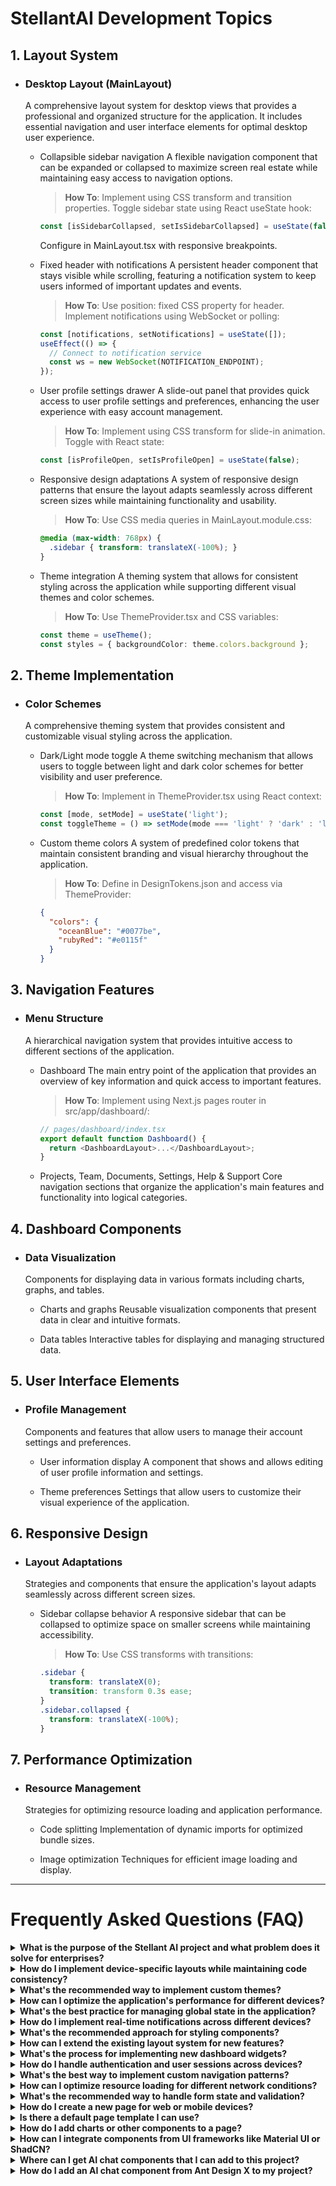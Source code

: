 # StellantAI Development Topics

## 1. Layout System
- ### Desktop Layout (MainLayout)
  A comprehensive layout system for desktop views that provides a professional and organized structure for the application. It includes essential navigation and user interface elements for optimal desktop user experience.

  - Collapsible sidebar navigation
    A flexible navigation component that can be expanded or collapsed to maximize screen real estate while maintaining easy access to navigation options.

    > **How To**: Implement using CSS transform and transition properties. Toggle sidebar state using React useState hook:
    ```typescript
    const [isSidebarCollapsed, setIsSidebarCollapsed] = useState(false);
    ```
    Configure in MainLayout.tsx with responsive breakpoints.

  - Fixed header with notifications
    A persistent header component that stays visible while scrolling, featuring a notification system to keep users informed of important updates and events.

    > **How To**: Use position: fixed CSS property for header. Implement notifications using WebSocket or polling:
    ```typescript
    const [notifications, setNotifications] = useState([]);
    useEffect(() => {
      // Connect to notification service
      const ws = new WebSocket(NOTIFICATION_ENDPOINT);
    });
    ```

  - User profile settings drawer
    A slide-out panel that provides quick access to user profile settings and preferences, enhancing the user experience with easy account management.

    > **How To**: Implement using CSS transform for slide-in animation. Toggle with React state:
    ```typescript
    const [isProfileOpen, setIsProfileOpen] = useState(false);
    ```

  - Responsive design adaptations
    A system of responsive design patterns that ensure the layout adapts seamlessly across different screen sizes while maintaining functionality and usability.

    > **How To**: Use CSS media queries in MainLayout.module.css:
    ```css
    @media (max-width: 768px) {
      .sidebar { transform: translateX(-100%); }
    }
    ```

  - Theme integration
    A theming system that allows for consistent styling across the application while supporting different visual themes and color schemes.

    > **How To**: Use ThemeProvider.tsx and CSS variables:
    ```typescript
    const theme = useTheme();
    const styles = { backgroundColor: theme.colors.background };
    ```

## 2. Theme Implementation
- ### Color Schemes
  A comprehensive theming system that provides consistent and customizable visual styling across the application.

  - Dark/Light mode toggle
    A theme switching mechanism that allows users to toggle between light and dark color schemes for better visibility and user preference.

    > **How To**: Implement in ThemeProvider.tsx using React context:
    ```typescript
    const [mode, setMode] = useState('light');
    const toggleTheme = () => setMode(mode === 'light' ? 'dark' : 'light');
    ```

  - Custom theme colors
    A system of predefined color tokens that maintain consistent branding and visual hierarchy throughout the application.

    > **How To**: Define in DesignTokens.json and access via ThemeProvider:
    ```json
    {
      "colors": {
        "oceanBlue": "#0077be",
        "rubyRed": "#e0115f"
      }
    }
    ```

## 3. Navigation Features
- ### Menu Structure
  A hierarchical navigation system that provides intuitive access to different sections of the application.

  - Dashboard
    The main entry point of the application that provides an overview of key information and quick access to important features.

    > **How To**: Implement using Next.js pages router in src/app/dashboard/:
    ```typescript
    // pages/dashboard/index.tsx
    export default function Dashboard() {
      return <DashboardLayout>...</DashboardLayout>;
    }
    ```

  - Projects, Team, Documents, Settings, Help & Support
    Core navigation sections that organize the application's main features and functionality into logical categories.

## 4. Dashboard Components
- ### Data Visualization
  Components for displaying data in various formats including charts, graphs, and tables.

  - Charts and graphs
    Reusable visualization components that present data in clear and intuitive formats.

  - Data tables
    Interactive tables for displaying and managing structured data.

## 5. User Interface Elements
- ### Profile Management
  Components and features that allow users to manage their account settings and preferences.

  - User information display
    A component that shows and allows editing of user profile information and settings.

  - Theme preferences
    Settings that allow users to customize their visual experience of the application.

## 6. Responsive Design
- ### Layout Adaptations
  Strategies and components that ensure the application's layout adapts seamlessly across different screen sizes.

  - Sidebar collapse behavior
    A responsive sidebar that can be collapsed to optimize space on smaller screens while maintaining accessibility.

    > **How To**: Use CSS transforms with transitions:
    ```css
    .sidebar {
      transform: translateX(0);
      transition: transform 0.3s ease;
    }
    .sidebar.collapsed {
      transform: translateX(-100%);
    }
    ```

## 7. Performance Optimization
- ### Resource Management
  Strategies for optimizing resource loading and application performance.

  - Code splitting
    Implementation of dynamic imports for optimized bundle sizes.

  - Image optimization
    Techniques for efficient image loading and display.

---

# Frequently Asked Questions (FAQ)

<details>
<summary><strong>What is the purpose of the Stellant AI project and what problem does it solve for enterprises?</strong></summary>

Stellant AI is a comprehensive development framework designed to solve the challenges enterprises face when building modern AI applications across multiple platforms and devices. It provides a unified development approach that addresses three key areas:

1. **Cross-Device Development**: Enables seamless development for web, mobile, and tablet interfaces through device-specific layouts and shared components, ensuring consistent user experience across all platforms.

2. **Cross-Framework Integration**: Supports multiple frontend frameworks (React, Next.js, Vue) while maintaining consistent design patterns and code organization, allowing teams to use their preferred tools while ensuring project cohesion.

3. **Cross-Deployment Solutions**: Provides standardized deployment configurations for various platforms (Vercel, Expo, static servers), simplifying the process of deploying AI applications across different hosting environments.

By providing this unified framework, Stellant AI significantly reduces development complexity, improves code reusability, and accelerates the delivery of enterprise AI applications while maintaining high quality and consistency across all platforms.
</details>

<details>
<summary><strong>How do I implement device-specific layouts while maintaining code consistency?</strong></summary>

The project uses a device detection utility (`deviceDetection.ts`) combined with specific layout components for each device type. Create separate components in `/app/mobile/`, `/app/tablet/`, and `/app/web/` directories, then use the device detection utility to render the appropriate layout.
</details>

<details>
<summary><strong>What's the recommended way to implement custom themes?</strong></summary>

Use the `ThemeProvider` context and define custom themes in `DesignTokens.json`. Implement theme switching through the `useTheme` hook and store user preferences in localStorage for persistence.
</details>

<details>
<summary><strong>How can I optimize the application's performance for different devices?</strong></summary>

Utilize dynamic imports for code splitting, implement responsive images using Next.js Image component, and use device-specific breakpoints defined in CSS custom properties.
</details>

<details>
<summary><strong>What's the best practice for managing global state in the application?</strong></summary>

Combine React Query for server state management with Context API for UI state. Use the QueryClient provider at the app root and create specific contexts for features like theme and notifications.
</details>

<details>
<summary><strong>How do I implement real-time notifications across different devices?</strong></summary>

Use WebSocket connections for real-time updates, implementing the notification system through a Context provider that manages subscription and display logic across all device types.
</details>

<details>
<summary><strong>What's the recommended approach for styling components?</strong></summary>

Use CSS Modules for component-specific styles, combined with global variables from `DesignTokens.json`. Implement responsive designs using the predefined breakpoints in the theme system.
</details>

<details>
<summary><strong>How can I extend the existing layout system for new features?</strong></summary>

Extend the `MainLayout` component and use the existing responsive design patterns. Create new components in the appropriate device-specific directories and integrate them with the existing navigation system.
</details>

<details>
<summary><strong>What's the process for implementing new dashboard widgets?</strong></summary>

Create reusable components in the dashboard components directory, implement data fetching using React Query, and use the existing chart and visualization components as templates.
</details>

<details>
<summary><strong>How do I handle authentication and user sessions across devices?</strong></summary>

Implement authentication through the profile management system, storing tokens securely and managing session state through React Query and Context API.
</details>

<details>
<summary><strong>What's the best way to implement custom navigation patterns?</strong></summary>

Extend the existing navigation system using Next.js routing, implement new routes in the appropriate device-specific directories, and update the breadcrumb navigation accordingly.
</details>

<details>
<summary><strong>How can I optimize resource loading for different network conditions?</strong></summary>

Implement progressive loading using dynamic imports, optimize images using Next.js Image component, and use the resource management strategies outlined in the Performance Optimization section.
</details>

<details>
<summary><strong>What's the recommended way to handle form state and validation?</strong></summary>

Use form management libraries compatible with React, implement validation logic in custom hooks, and maintain form state locally unless it needs to be shared across components.
</details>

<details>
<summary><strong>How do I create a new page for web or mobile devices?</strong></summary>

Use the starter templates in `/public/static-html/` as a base. For web pages, create a new file in `/src/app/web/`, and for mobile pages in `/src/app/mobile/`. Implement the page component using the device-specific layout patterns and integrate it with the navigation system.
</details>

<details>
<summary><strong>Is there a default page template I can use?</strong></summary>

Yes, you can find starter templates in `/public/static-html/` directory. Use `dashboard-web.html`, `dashboard-mobile.html`, or `dashboard-tablet.html` as base templates. These include the basic layout structure and necessary imports for each device type.
</details>

<details>
<summary><strong>How do I add charts or other components to a page?</strong></summary>

Import and use existing chart components from `/src/components/charts/`. For data visualization, use React Query for data fetching and pass the data to the chart components. Example:
```typescript
import { LineChart } from '@/components/charts';
const { data } = useQuery('chartData', fetchChartData);
return <LineChart data={data} />;
```
</details>

<details>
<summary><strong>How can I integrate components from UI frameworks like Material UI or ShadCN?</strong></summary>

Install the desired UI framework using npm/yarn, then use the project's theme system to maintain consistent styling. Example with Material UI:
```typescript
import { ThemeProvider as MUIThemeProvider } from '@mui/material';
import { useTheme } from '@/theme/ThemeProvider';

// Create a MUI theme that matches your app's theme
const muiTheme = createTheme({
  palette: {
    primary: {
      main: theme.colors.primary
    }
  }
});
```
Wrap the components with the framework's provider and maintain consistency with the app's design tokens.
</details>


<details>
<summary><strong>Where can I get AI chat components that I can add to this project?</strong></summary>

There are several sources for AI chat components that integrate well with StellantAI:

1. **Ant Design X Chat Components**:
   - Available directly through the Ant Design X library
   - Pre-styled to match your project's theme
   - Fully compatible with StellantAI's theming system

2. **Community Components**:
   - [Ant Design Pro Components](https://procomponents.ant.design/)
   - [Ant Design Charts](https://charts.ant.design/)
   - Various open-source React chat components

3. **Custom Components**:
   - Build using the `/src/components/` templates
   - Utilize the project's theme system
   - Integrate with your preferred AI backend

To maintain consistency, it's recommended to start with Ant Design X components and customize them according to your needs using the project's theme tokens.
</details>

<details>
<summary><strong>How do I add an AI chat component from Ant Design X to my project?</strong></summary>

To integrate an Ant Design X chat component into your project, follow these steps:

1. **Import the Component**:
```typescript
import { Chat } from '@ant-design/x';
```

2. **Add to Your Page**:
```typescript
const ChatPage = () => {
  return (
    <Chat
      theme={useTheme()} // Uses project's theme system
      messages={messages}
      onSend={handleSend}
      // Add other props as needed
    />
  );
};
```

3. **Style Integration**:
   - Use the project's theme tokens for consistent styling
   - Override styles using the project's CSS modules if needed
   - Maintain responsive design using the device-specific layouts

4. **State Management**:
   - Implement message handling using React Query or Context API
   - Follow the project's state management patterns

Example implementation in a device-specific layout:
```typescript
// src/app/web/chat.tsx
import { Chat } from '@ant-design/x';
import { useTheme } from '@/theme/ThemeProvider';

export default function WebChat() {
  const theme = useTheme();
  const [messages, setMessages] = useState([]);

  const handleSend = async (message) => {
    // Implement your message handling logic
  };

  return (
    <div className="chat-container">
      <Chat
        theme={theme}
        messages={messages}
        onSend={handleSend}
        className="custom-chat"
      />
    </div>
  );
}
```
</details>
